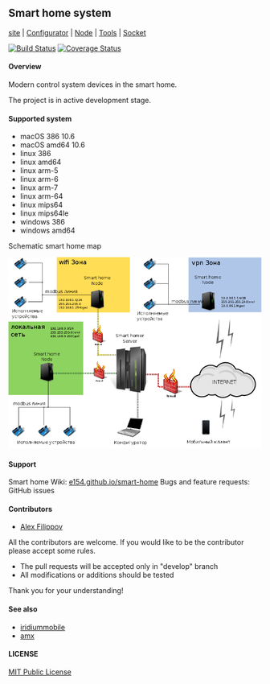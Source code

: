 Smart home system
------------------

[site](https://e154.github.io/smart-home/) |
[Configurator](https://github.com/e154/smart-home-configurator/) |
[Node](https://github.com/e154/smart-home-node/) |
[Tools](https://github.com/e154/smart-home-tools/) |
[Socket](https://github.com/e154/smart-home-socket/)

[![Build Status](https://travis-ci.org/e154/smart-home.svg?branch=master)](https://travis-ci.org/e154/smart-home)
[![Coverage Status](https://coveralls.io/repos/github/e154/smart-home/badge.svg?branch=master)](https://coveralls.io/github/e154/smart-home?branch=master)

#### Overview

Modern control system devices in the smart home. 

The project is in active development stage.

#### Supported system
    
*   macOS 386 10.6
*   macOS amd64 10.6
*   linux 386
*   linux amd64
*   linux arm-5
*   linux arm-6
*   linux arm-7
*   linux arm-64
*   linux mips64
*   linux mips64le
*   windows 386
*   windows amd64

Schematic smart home map

<img src="doc/static/img/default_network.png" alt="smart-home map" width="630">

#### Support 

Smart home Wiki: [e154.github.io/smart-home](https://e154.github.io/smart-home/)
Bugs and feature requests: GitHub issues

#### Contributors

- [Alex Filippov](https://github.com/e154)

All the contributors are welcome. If you would like to be the contributor please accept some rules.
- The pull requests will be accepted only in "develop" branch
- All modifications or additions should be tested

Thank you for your understanding!

#### See also

* [iridiummobile](http://www.iridiummobile.net) 
* [amx](https://www.amx.com/en-US)

#### LICENSE

[MIT Public License](https://github.com/e154/smart-home/blob/master/LICENSE)